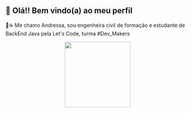 ## 👋 Olá!! Bem vindo(a) ao meu perfil 


 👷☕ Me chamo Andressa, sou engenheira civil de formação e estudante de BackEnd Java pela Let's Code, turma #Dev_Makers


<div align="center">
  <a href="https://github.com/andressa-raffler">
  <img height="180em" src="https://github-readme-stats.vercel.app/api?username=andressa-raffler&show_icons=true&theme=dark&include_all_commits=true&count_private=true"/>
